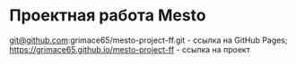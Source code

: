# Проектная работа Mesto
git@github.com:grimace65/mesto-project-ff.git - ссылка на GitHub Pages;
https://grimace65.github.io/mesto-project-ff - ссылка на проект
